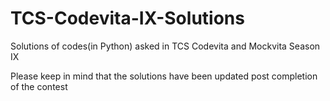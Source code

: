 # TCS-Codevita-IX-Solutions
Solutions of codes(in Python) asked in TCS Codevita and Mockvita Season IX 					
									
									
									
									
Please keep in mind that the solutions have been updated post completion of the contest
